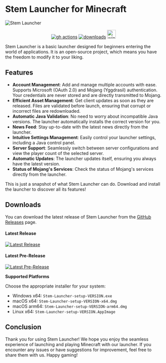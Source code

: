 # Stem Launcher for Minecraft

![Stem Launcher](https://github.com/StemDev0110/StemLauncher/assets/139886833/ce343ea5-e6f6-41f7-921c-d96601264ef2)

[<p align="center"><img src="https://img.shields.io/github/actions/workflow/status/StemDev0110/StemLauncher/build.yml?branch=master&style=for-the-badge" alt="gh actions">](https://github.com/StemDev0110/StemLauncher/actions) [<img src="https://img.shields.io/github/downloads/StemDev0110/StemLauncher/total.svg?style=for-the-badge" alt="downloads">](https://github.com/StemDev0110/StemLauncher/releases) <img src="https://forthebadge.com/images/badges/winter-is-coming.svg"  height="28px" alt="winter-is-coming"></p>


Stem Launcher is a basic launcher designed for beginners entering the world of applications. It is an open-source project, which means you have the freedom to modify it to your liking.

## Features

- **Account Management**: Add and manage multiple accounts with ease. Supports Microsoft (OAuth 2.0) and Mojang (Yggdrasil) authentication. Your credentials are never stored and are directly transmitted to Mojang.
- **Efficient Asset Management**: Get client updates as soon as they are released. Files are validated before launch, ensuring that corrupt or incorrect files are redownloaded.
- **Automatic Java Validation**: No need to worry about incompatible Java versions. The launcher automatically installs the correct version for you.
- **News Feed**: Stay up-to-date with the latest news directly from the launcher.
- **Intuitive Settings Management**: Easily control your launcher settings, including a Java control panel.
- **Server Support**: Seamlessly switch between server configurations and view the player count of the selected server.
- **Automatic Updates**: The launcher updates itself, ensuring you always have the latest version.
- **Status of Mojang's Services**: Check the status of Mojang's services directly from the launcher.

This is just a snapshot of what Stem Launcher can do. Download and install the launcher to discover all its features!

## Downloads

You can download the latest release of Stem Launcher from the [GitHub Releases](https://github.com/StemDev0110/StemLauncher/releases) page.

#### Latest Release
[![Latest Release](https://img.shields.io/github/release/StemDev0110/StemLauncher.svg?style=flat-square)](https://github.com/StemDev0110/StemLauncher/releases/latest)

#### Latest Pre-Release
[![Latest Pre-Release](https://img.shields.io/github/release/StemDev0110/StemLauncher/all.svg?style=flat-square)](https://github.com/StemDev0110/StemLauncher/releases)

**Supported Platforms**

Choose the appropriate installer for your system:

- Windows x64: `Stem-Launcher-setup-VERSION.exe`
- macOS x64: `Stem-Launcher-setup-VERSION-x64.dmg`
- macOS arm64: `Stem-Launcher-setup-VERSION-arm64.dmg`
- Linux x64: `Stem-Launcher-setup-VERSION.AppImage`

## Conclusion

Thank you for using Stem Launcher! We hope you enjoy the seamless experience of launching and playing Minecraft with our launcher. If you encounter any issues or have suggestions for improvement, feel free to share them with us. Happy gaming!


